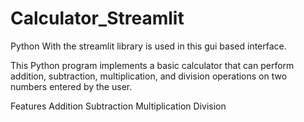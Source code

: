 # Calculator_Streamlit

Python With the streamlit library is used in this gui based interface.

This Python program implements a basic calculator that can perform addition, subtraction, multiplication, and division operations on two numbers entered by the user.

Features Addition Subtraction Multiplication Division
